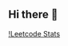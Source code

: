 ## Hi there 👋
[!Leetcode Stats](https://leetcard.jacoblin.cool/Kaz_?theme=dark&font=Abel&ext=heatmap)
